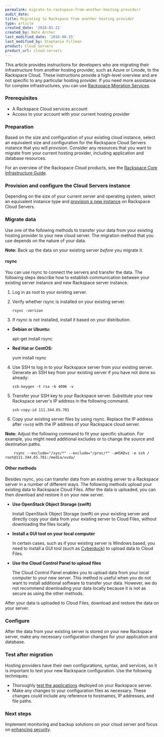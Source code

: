 ```yaml
---
permalink: migrate-to-rackspace-from-another-hosting-provider/
audit_date:
title: Migrating to Rackspace from another hosting provider
type: article
created_date: '2016-01-21'
created_by: Nate Archer
last_modified_date: '2016-08-15'
last_modified_by: Stephanie Fillmon
product: Cloud Servers
product_url: cloud-servers
---
```


This article provides instructions for developers who are migrating their infrastructure from another hosting provider, such as Azure or Linode, to the Rackspace Cloud. These instructions provide a high-level overview and are not specific to any particular hosting provider. If you need more assistance for complex infrastructures, you can use [Rackspace Migration Services](https://www.rackspace.com/migration).

### Prerequisites

-   A Rackspace Cloud services account
-   Access to your account with your current hosting provider

### Preparation

Based on the size and configuration of your existing cloud instance, select an equivalent size and configuration for the Rackspace Cloud Servers instance that you will provision. Consider any resources that you want to migrate from your current hosting provider, including application and database resources.

For an overview of the Rackspace Cloud products, see the [Rackspace Core Infrastructure Guide](https://developer.rackspace.com/docs/user-guides/infrastructure/cloud-intro/cloud-tour/).

### Provision and configure the Cloud Servers instance

Depending on the size of your current server and operating system, select an equivalent instance type and [provision a new instance](/how-to/create-a-cloud-server) on Rackspace Cloud Servers.

### Migrate data

Use one of the following methods to transfer your data from your existing hosting provider to your new cloud server. The migration method that you use depends on the nature of your data.

**Note:** Back up the data on your existing server *before* you migrate it.

#### rsync

You can use rsync to connect the servers and transfer the data. The following steps describe how to establish communication between your existing server instance and new Rackspace server instance.

1.  Log in as root to your existing server.
2.  Verify whether rsync is installed on your existing server.

        rsync -version

3.  If rsync is not installed, install it based on your distribution.

   - **Debian or Ubuntu:**

        apt-get install rsync

   - **Red Hat or CentOS:**

        yum install rsync

4.  Use SSH to log in to your Rackspace server from your existing server. Generate an SSH key from your existing server if you have not done so already:

        ssh-keygen -t rsa -b 4096 -v

5.  Transfer your SSH key to your Rackspace server. Substitute your new Rackspace server's IP address in the following command.

        ssh-copy-id 111.344.65.781

6.  Copy your existing server files by using rsync. Replace the IP address after `root@` with the IP address of your Rackspace cloud server.

   **Note:** Adjust the following command to fit your specific situation. For example, you might need additional excludes or to change the source and destination paths.

        rsync --exclude="/sys/*" --exclude="/proc/*" -aHSKDvz -e ssh / root@111.344.65.781:/media/xvda/


#### Other methods

Besides rsync, you can transfer data from an existing server to a Rackspace server in a number of different ways. The following methods upload your existing data to Rackspace Cloud Files. After the data is uploaded, you can then download and restore it on your new server.

-   **Use OpenStack Object Storage (swift)**

    Install OpenStack Object Storage (swift) on your existing server and directly copy your data from your existing server to Cloud Files, without
    downloading the files locally.

-   **Install a GUI tool on your local computer**

    In certain cases, such as if your existing server is Windows based, you need
    to install a GUI tool (such as
    [Cyberduck](https://cyberduck.io/?l=en)) to upload data to Cloud
    Files.

-   **Use the Cloud Control Panel to upload files**

    The Cloud Control Panel enables you to upload data from your local
    computer to your new server. This method is useful when you do not
    want to install additional software to transfer your data. However,
    we do not recommend downloading your data locally because it is not
    as secure as using the other methods.

After your data is uploaded to Cloud Files, download and restore the
data on your server.

### Configure

After the data from your existing server is stored on your new Rackspace server,
make any necessary configuration changes for your application and
database.

### Test after migration

Hosting providers have their own configurations, syntax, and services, so it is important to test your new Rackspace configuration. Use the following techniques:

-   Thoroughly [test the applications](/how-to/application-and-load-testing-guidelines) deployed on your Rackspace server.
-   Make any changes to your configuration files as necessary. These changes could include any reference to hostnames, IP addresses, and file paths.

### Next steps

Implement monitoring and backup solutions on your cloud server and focus on [enhancing security](/how-to/configuring-basic-security).
